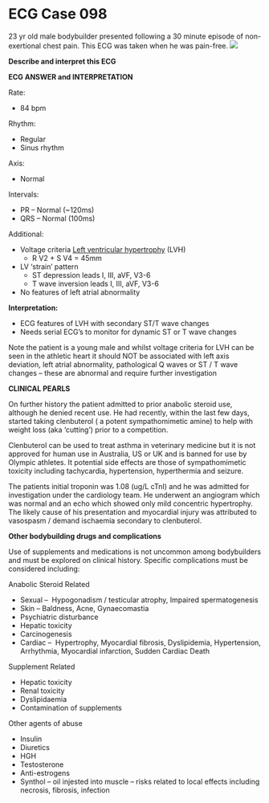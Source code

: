 # ECG Case 098


23 yr old male bodybuilder presented following a 30 minute episode of non-exertional chest pain. This ECG was taken when he was pain-free.
![](https://litfl.com/wp-content/uploads/2018/08/ECG-Case-098-LITFL-Top-100-EKG.jpg)



**Describe and interpret this ECG** 

**ECG ANSWER and INTERPRETATION** 


Rate:

- 84 bpm


Rhythm:

- Regular
- Sinus rhythm


Axis:

- Normal


Intervals:

- PR – Normal (~120ms)
- QRS – Normal (100ms)


Additional:

- Voltage criteria [Left ventricular hypertrophy](https://litfl.com/left-ventricular-hypertrophy-lvh-ecg-library/) (LVH)
	- R V2 + S V4 = 45mm
- LV ‘strain’ pattern
	- ST depression leads I, III, aVF, V3-6
	- T wave inversion leads I, III, aVF, V3-6
- No features of left atrial abnormality



**Interpretation:** 

- ECG features of LVH with secondary ST/T wave changes
- Needs serial ECG’s to monitor for dynamic ST or T wave changes


Note the patient is a young male and whilst voltage criteria for LVH can be seen in the athletic heart it should NOT be associated with left axis deviation, left atrial abnormality, pathological Q waves or ST / T wave changes – these are abnormal and require further investigation

**CLINICAL PEARLS** 


On further history the patient admitted to prior anabolic steroid use, although he denied recent use. He had recently, within the last few days, started taking clenbuterol ( a potent sympathomimetic amine) to help with weight loss (aka ‘cutting’) prior to a competition.


Clenbuterol can be used to treat asthma in veterinary medicine but it is not approved for human use in Australia, US or UK and is banned for use by Olympic athletes. It potential side effects are those of sympathomimetic toxicity including tachycardia, hypertension, hyperthermia and seizure.


The patients initial troponin was 1.08 (ug/L cTnI) and he was admitted for investigation under the cardiology team. He underwent an angiogram which was normal and an echo which showed only mild concentric hypertrophy. The likely cause of his presentation and myocardial injury was attributed to vasospasm / demand ischaemia secondary to clenbuterol.



**Other bodybuilding drugs and complications** 


Use of supplements and medications is not uncommon among bodybuilders and must be explored on clinical history. Specific complications must be considered including:


Anabolic Steroid Related

- Sexual –  Hypogonadism / testicular atrophy, Impaired spermatogenesis
- Skin – Baldness, Acne, Gynaecomastia
- Psychiatric disturbance
- Hepatic toxicity
- Carcinogenesis
- Cardiac –  Hypertrophy, Myocardial fibrosis, Dyslipidemia, Hypertension, Arrhythmia, Myocardial infarction, Sudden Cardiac Death


Supplement Related

- Hepatic toxicity
- Renal toxicity
- Dyslipidaemia
- Contamination of supplements


Other agents of abuse

- Insulin
- Diuretics
- HGH
- Testosterone
- Anti-estrogens
- Synthol – oil injested into muscle – risks related to local effects including necrosis, fibrosis, infection

